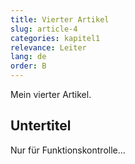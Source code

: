 ```yaml
---
title: Vierter Artikel
slug: article-4
categories: kapitel1
relevance: Leiter
lang: de
order: B
---
```


Mein vierter Artikel.

## Untertitel

Nur für Funktionskontrolle...
